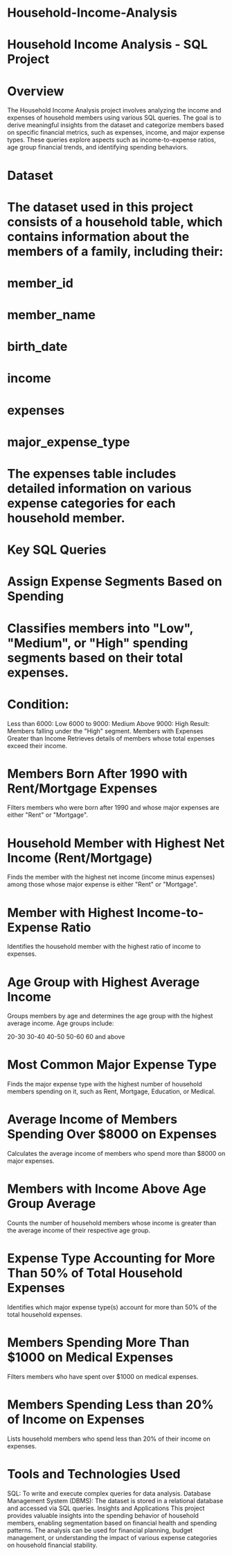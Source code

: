 # Household-Income-Analysis

# Household Income Analysis - SQL Project
# Overview
The Household Income Analysis project involves analyzing the income and expenses of household members using various SQL queries. The goal is to derive meaningful insights from the dataset and categorize members based on specific financial metrics, such as expenses, income, and major expense types. These queries explore aspects such as income-to-expense ratios, age group financial trends, and identifying spending behaviors.

# Dataset
# The dataset used in this project consists of a household table, which contains information about the members of a family, including their:

# member_id
# member_name
# birth_date
# income
# expenses
# major_expense_type
# The expenses table includes detailed information on various expense categories for each household member.

# Key SQL Queries
# Assign Expense Segments Based on Spending
# Classifies members into "Low", "Medium", or "High" spending segments based on their total expenses.

# Condition:
Less than 6000: Low
6000 to 9000: Medium
Above 9000: High
Result: Members falling under the "High" segment.
Members with Expenses Greater than Income
Retrieves details of members whose total expenses exceed their income.

# Members Born After 1990 with Rent/Mortgage Expenses
Filters members who were born after 1990 and whose major expenses are either "Rent" or "Mortgage".

# Household Member with Highest Net Income (Rent/Mortgage)
Finds the member with the highest net income (income minus expenses) among those whose major expense is either "Rent" or "Mortgage".

# Member with Highest Income-to-Expense Ratio
Identifies the household member with the highest ratio of income to expenses.

# Age Group with Highest Average Income
Groups members by age and determines the age group with the highest average income. Age groups include:

20-30
30-40
40-50
50-60
60 and above

# Most Common Major Expense Type
Finds the major expense type with the highest number of household members spending on it, such as Rent, Mortgage, Education, or Medical.

# Average Income of Members Spending Over $8000 on Expenses
Calculates the average income of members who spend more than $8000 on major expenses.

# Members with Income Above Age Group Average
Counts the number of household members whose income is greater than the average income of their respective age group.

# Expense Type Accounting for More Than 50% of Total Household Expenses
Identifies which major expense type(s) account for more than 50% of the total household expenses.

# Members Spending More Than $1000 on Medical Expenses
Filters members who have spent over $1000 on medical expenses.

# Members Spending Less than 20% of Income on Expenses
Lists household members who spend less than 20% of their income on expenses.

# Tools and Technologies Used
SQL: To write and execute complex queries for data analysis.
Database Management System (DBMS): The dataset is stored in a relational database and accessed via SQL queries.
Insights and Applications
This project provides valuable insights into the spending behavior of household members, enabling segmentation based on financial health and spending patterns. The analysis can be used for financial planning, budget management, or understanding the impact of various expense categories on household financial stability.


